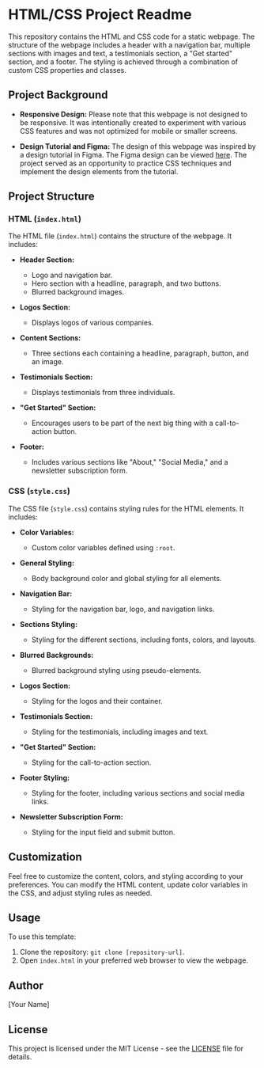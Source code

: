 # HTML/CSS Project Readme

This repository contains the HTML and CSS code for a static webpage. The structure of the webpage includes a header with a navigation bar, multiple sections with images and text, a testimonials section, a "Get started" section, and a footer. The styling is achieved through a combination of custom CSS properties and classes.

## Project Background

- **Responsive Design:** Please note that this webpage is not designed to be responsive. It was intentionally created to experiment with various CSS features and was not optimized for mobile or smaller screens.

- **Design Tutorial and Figma:** The design of this webpage was inspired by a design tutorial in Figma. The Figma design can be viewed [here](https://www.figma.com/file/klRxhErwUQPRBhfbZuo0ry/Untitled?type=design&node-id=0%3A1&mode=design&t=9sO2k0idclsCXbjs-1). The project served as an opportunity to practice CSS techniques and implement the design elements from the tutorial.

## Project Structure

### HTML (`index.html`)

The HTML file (`index.html`) contains the structure of the webpage. It includes:

- **Header Section:** 
  - Logo and navigation bar.
  - Hero section with a headline, paragraph, and two buttons.
  - Blurred background images.

- **Logos Section:**
  - Displays logos of various companies.

- **Content Sections:**
  - Three sections each containing a headline, paragraph, button, and an image.

- **Testimonials Section:**
  - Displays testimonials from three individuals.

- **"Get Started" Section:**
  - Encourages users to be part of the next big thing with a call-to-action button.

- **Footer:**
  - Includes various sections like "About," "Social Media," and a newsletter subscription form.

### CSS (`style.css`)

The CSS file (`style.css`) contains styling rules for the HTML elements. It includes:

- **Color Variables:**
  - Custom color variables defined using `:root`.

- **General Styling:**
  - Body background color and global styling for all elements.

- **Navigation Bar:**
  - Styling for the navigation bar, logo, and navigation links.

- **Sections Styling:**
  - Styling for the different sections, including fonts, colors, and layouts.

- **Blurred Backgrounds:**
  - Blurred background styling using pseudo-elements.

- **Logos Section:**
  - Styling for the logos and their container.

- **Testimonials Section:**
  - Styling for the testimonials, including images and text.

- **"Get Started" Section:**
  - Styling for the call-to-action section.

- **Footer Styling:**
  - Styling for the footer, including various sections and social media links.

- **Newsletter Subscription Form:**
  - Styling for the input field and submit button.

## Customization

Feel free to customize the content, colors, and styling according to your preferences. You can modify the HTML content, update color variables in the CSS, and adjust styling rules as needed.

## Usage

To use this template:

1. Clone the repository: `git clone [repository-url]`.
2. Open `index.html` in your preferred web browser to view the webpage.

## Author

[Your Name]

## License

This project is licensed under the MIT License - see the [LICENSE](LICENSE) file for details.
